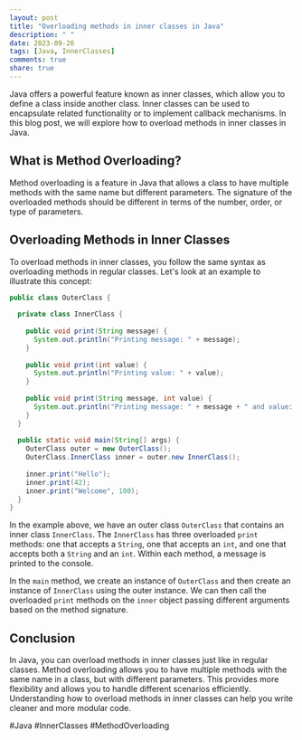 ```yaml
---
layout: post
title: "Overloading methods in inner classes in Java"
description: " "
date: 2023-09-26
tags: [Java, InnerClasses]
comments: true
share: true
---
```


Java offers a powerful feature known as inner classes, which allow you to define a class inside another class. Inner classes can be used to encapsulate related functionality or to implement callback mechanisms. In this blog post, we will explore how to overload methods in inner classes in Java.

## What is Method Overloading?

Method overloading is a feature in Java that allows a class to have multiple methods with the same name but different parameters. The signature of the overloaded methods should be different in terms of the number, order, or type of parameters.

## Overloading Methods in Inner Classes

To overload methods in inner classes, you follow the same syntax as overloading methods in regular classes. Let's look at an example to illustrate this concept:

```java
public class OuterClass {
  
  private class InnerClass {
    
    public void print(String message) {
      System.out.println("Printing message: " + message);
    }
    
    public void print(int value) {
      System.out.println("Printing value: " + value);
    }
    
    public void print(String message, int value) {
      System.out.println("Printing message: " + message + " and value: " + value);
    }
  }
  
  public static void main(String[] args) {
    OuterClass outer = new OuterClass();
    OuterClass.InnerClass inner = outer.new InnerClass();
    
    inner.print("Hello");
    inner.print(42);
    inner.print("Welcome", 100);
  }
}
```

In the example above, we have an outer class `OuterClass` that contains an inner class `InnerClass`. The `InnerClass` has three overloaded `print` methods: one that accepts a `String`, one that accepts an `int`, and one that accepts both a `String` and an `int`. Within each method, a message is printed to the console.

In the `main` method, we create an instance of `OuterClass` and then create an instance of `InnerClass` using the outer instance. We can then call the overloaded `print` methods on the `inner` object passing different arguments based on the method signature.

## Conclusion

In Java, you can overload methods in inner classes just like in regular classes. Method overloading allows you to have multiple methods with the same name in a class, but with different parameters. This provides more flexibility and allows you to handle different scenarios efficiently. Understanding how to overload methods in inner classes can help you write cleaner and more modular code.

#Java #InnerClasses #MethodOverloading